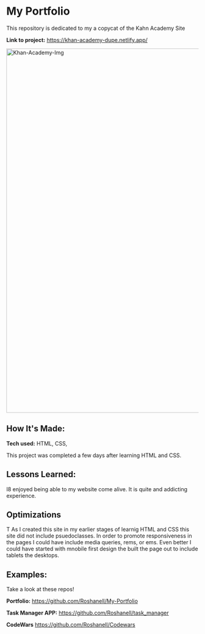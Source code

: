 # My Portfolio
This repository is dedicated to my a copycat of the Kahn Academy Site

**Link to project:** https://khan-academy-dupe.netlify.app/


<img width="955" alt="Khan-Academy-Img" src="https://user-images.githubusercontent.com/96213223/168513610-c862118f-c3df-4b7f-bac9-1960f640f8cd.png">


## How It's Made:

**Tech used:** HTML, CSS, 

This project was completed a few days after learning HTML and CSS. 


## Lessons Learned:

I8 enjoyed being able to my website come alive. It is quite and addicting experience.

## Optimizations
T
As I created this site in my earlier stages of learnig HTML and CSS this site did not include psuedoclasses. In order to promote responsiveness in the pages I could have include media queries, rems, or ems. Even better I could have started with mnobile first design the built the page out to include tablets the desktops.

## Examples:
Take a look at these repos!

**Portfolio:** https://github.com/Roshanell/My-Portfolio

**Task Manager APP:** https://github.com/Roshanell/task_manager

**CodeWars** https://github.com/Roshanell/Codewars

